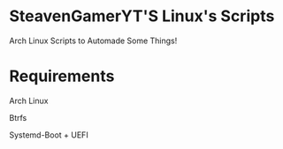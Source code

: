 # SteavenGamerYT'S Linux's Scripts
Arch Linux Scripts to Automade Some Things! 
 
# Requirements
Arch Linux

Btrfs

Systemd-Boot + UEFI
